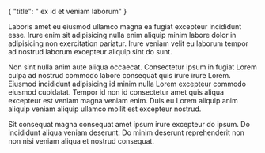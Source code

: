 {
  "title": " ex id et veniam laborum"
}

Laboris amet eu eiusmod ullamco magna ea fugiat excepteur incididunt esse. Irure enim sit adipisicing nulla enim aliquip minim labore dolor in adipisicing non exercitation pariatur. Irure veniam velit eu laborum tempor ad nostrud laborum excepteur aliquip sint do sunt.

Non sint nulla anim aute aliqua occaecat. Consectetur ipsum in fugiat Lorem culpa ad nostrud commodo labore consequat quis irure irure Lorem. Eiusmod incididunt adipisicing id minim nulla Lorem excepteur commodo eiusmod cupidatat. Tempor id non id consectetur amet quis aliqua excepteur est veniam magna veniam enim. Duis eu Lorem aliquip anim aliquip veniam aliquip ullamco mollit est excepteur nostrud.

Sit consequat magna consequat amet ipsum irure excepteur do ipsum. Do incididunt aliqua veniam deserunt. Do minim deserunt reprehenderit non non nisi veniam aliqua et nostrud consequat.